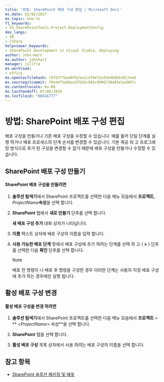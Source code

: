 ```yaml
---
title: '방법: SharePoint 배포 구성 편집 | Microsoft Docs'
ms.date: 02/02/2017
ms.topic: how-to
f1_keywords:
- VS.SharePointTools.Project.DeploymentConfig
dev_langs:
- VB
- CSharp
helpviewer_keywords:
- SharePoint development in Visual Studio, deploying
author: John-Hart
ms.author: johnhart
manager: jillfra
ms.workload:
- office
ms.openlocfilehash: 74f6377bad0f62aa2c470e72afe64b85b3017ee6
ms.sourcegitcommit: f9e44f5ab6a1dfb56c945c9986730465e1adb6fc
ms.contentlocale: ko-KR
ms.lasthandoff: 07/06/2020
ms.locfileid: "86016777"
---
```

# <a name="how-to-edit-a-sharepoint-deployment-configuration"></a>방법: SharePoint 배포 구성 편집
  배포 구성을 만들거나 기존 배포 구성을 수정할 수 있습니다. 예를 들어 단일 단계를 실행 하거나 배포 프로세스의 단계 순서를 변경할 수 있습니다. 기본 제공 되 고 프로그래밍 방식으로 추가 된 구성을 변경할 수 없기 때문에 배포 구성을 만들거나 수정할 수 있습니다.

## <a name="create-a-sharepoint-deployment-configuration"></a>SharePoint 배포 구성 만들기

#### <a name="to-create-a-sharepoint-deployment-configuration"></a>SharePoint 배포 구성을 만들려면

1. **솔루션 탐색기**에서 SharePoint 프로젝트를 선택한 다음 메뉴 모음에서 **프로젝트**, _ProjectName_**속성**을 선택 합니다.

2. **SharePoint** 탭에서 **새로 만들기** 단추를 선택 합니다.

     **새 배포 구성 추가** 대화 상자가 나타납니다.

3. **이름** 텍스트 상자에 배포 구성의 이름을 입력 합니다.

4. **사용 가능한 배포 단계** 창에서 배포 구성에 추가 하려는 단계를 선택 하 고 ( **>** ) 단추를 선택한 다음 **확인** 단추를 선택 합니다.

    > [!NOTE]
    > 배포 전 명령이 나 배포 후 명령을 구성한 경우 이러한 단계는 사용자 지정 배포 구성에 추가 하는 경우에만 실행 됩니다.

## <a name="change-the-active-deployment-configuration"></a>활성 배포 구성 변경

#### <a name="to-change-the-active-deployment-configuration"></a>활성 배포 구성을 변경 하려면

1. **솔루션 탐색기**에서 SharePoint 프로젝트를 선택한 다음 메뉴 모음에서 **프로젝트**  >  ** \<*ProjectName*> 속성**을 선택 합니다.

2. **SharePoint** 탭을 선택 합니다.

3. **활성 배포 구성** 목록 상자에서 사용 하려는 배포 구성의 이름을 선택 합니다.

## <a name="see-also"></a>참고 항목
- [SharePoint 솔루션 패키징 및 배포](../sharepoint/packaging-and-deploying-sharepoint-solutions.md)
